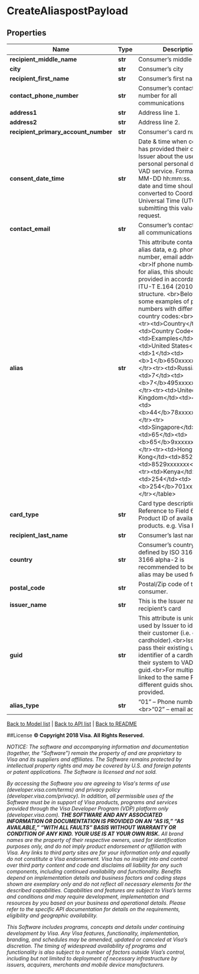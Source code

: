 # CreateAliaspostPayload

## Properties
Name | Type | Description | Notes
------------ | ------------- | ------------- | -------------
**recipient_middle_name** | **str** | Consumer’s middle name. | [optional] 
**city** | **str** | Consumer’s city | [optional] 
**recipient_first_name** | **str** | Consumer’s first name. | 
**contact_phone_number** | **str** | Consumer’s contact phone number for all communications | [optional] 
**address1** | **str** | Address line 1. | [optional] 
**address2** | **str** | Address line 2. | [optional] 
**recipient_primary_account_number** | **str** | Consumer&#39;s card number. | 
**consent_date_time** | **str** | Date &amp; time when consumer has provided their consent to Issuer about the use of their personal personal data for VAD service. Format: YYYY-MM-DD hh:mm:ss.  Local date and time should be converted to Coordinated Universal Time (UTC) before submitting this value in API request. | 
**contact_email** | **str** | Consumer’s contact email for all communications | [optional] 
**alias** | **str** | This attribute contains the alias data, e.g. phone number, email address, etc.&lt;br&gt;If phone number is used for alias, this should be provided in accordance with ITU-T E.164 (2010) number structure. &lt;br&gt;Below are some examples of phone numbers with different country codes:&lt;br&gt;&lt;table&gt;&lt;tr&gt;&lt;td&gt;Country&lt;/td&gt;&lt;td&gt;Country Code&lt;/td&gt;&lt;td&gt;Examples&lt;/td&gt;&lt;tr&gt;&lt;td&gt;United States&lt;/td&gt;&lt;td&gt;1&lt;/td&gt;&lt;td&gt;&lt;b&gt;1&lt;/b&gt;650xxxxxxx&lt;/td&gt;&lt;/tr&gt;&lt;tr&gt;&lt;td&gt;Russia&lt;/td&gt;&lt;td&gt;7&lt;/td&gt;&lt;td&gt;&lt;b&gt;7&lt;/b&gt;495xxxxxxx&lt;/td&gt;&lt;/tr&gt;&lt;tr&gt;&lt;td&gt;United Kingdom&lt;/td&gt;&lt;td&gt;44&lt;/td&gt;&lt;td&gt;&lt;b&gt;44&lt;/b&gt;78xxxxxxxx&lt;/td&gt;&lt;/tr&gt;&lt;tr&gt;&lt;td&gt;Singapore&lt;/td&gt;&lt;td&gt;65&lt;/td&gt;&lt;td&gt;&lt;b&gt;65&lt;/b&gt;9xxxxxxx&lt;/td&gt;&lt;/tr&gt;&lt;tr&gt;&lt;td&gt;Hong Kong&lt;/td&gt;&lt;td&gt;852&lt;/td&gt;&lt;td&gt;8529xxxxxxx&lt;/td&gt;&lt;/tr&gt;&lt;tr&gt;&lt;td&gt;Kenya&lt;/td&gt;&lt;td&gt;254&lt;/td&gt;&lt;td&gt;&lt;b&gt;254&lt;/b&gt;701xxxxxx&lt;/td&gt;&lt;/tr&gt;&lt;/table&gt; | 
**card_type** | **str** | Card type description. Reference to Field 62.23—Product ID of available card products. e.g. Visa Platinum | 
**recipient_last_name** | **str** | Consumer’s last name. | 
**country** | **str** | Consumer’s country code as defined by ISO 3166, ISO 3166 alpha-2 is recommended to be used if alias may be used for QR. | 
**postal_code** | **str** | Postal/Zip code of the consumer. | [optional] 
**issuer_name** | **str** | This is the Issuer name of recipient’s card | 
**guid** | **str** | This attribute is uniquely used by Issuer to identify their customer (i.e. consumer cardholder).&lt;br&gt;Issuer may pass their existing unique identifier of a cardholder of their system to VAD as a guid.&lt;br&gt;For multiple aliases linked to the same PAN, different guids should be provided. | 
**alias_type** | **str** | “01” – Phone number &lt;br&gt;“02” – email address | 

[Back to Model list](../README.md#documentation-for-models)   |   [Back to API list](../README.md#documentation-for-api-endpoints)   |   [Back to README](../README.md)



##License
**© Copyright 2018 Visa. All Rights Reserved.**

*NOTICE: The software and accompanying information and documentation (together, the “Software”) remain the property of
and are proprietary to Visa and its suppliers and affiliates. The Software remains protected by intellectual property
rights and may be covered by U.S. and foreign patents or patent applications. The Software is licensed and not sold.*

*By accessing the Software you are agreeing to Visa's terms of use (developer.visa.com/terms) and privacy policy (developer.visa.com/privacy).
In addition, all permissible uses of the Software must be in support of Visa products, programs and services provided
through the Visa Developer Program (VDP) platform only (developer.visa.com). **THE SOFTWARE AND ANY ASSOCIATED
INFORMATION OR DOCUMENTATION IS PROVIDED ON AN “AS IS,” “AS AVAILABLE,” “WITH ALL FAULTS” BASIS WITHOUT WARRANTY OR
CONDITION OF ANY KIND. YOUR USE IS AT YOUR OWN RISK.** All brand names are the property of their respective owners, used for identification purposes only, and do not imply
product endorsement or affiliation with Visa. Any links to third party sites are for your information only and equally
do not constitute a Visa endorsement. Visa has no insight into and control over third party content and code and disclaims
all liability for any such components, including continued availability and functionality. Benefits depend on implementation
details and business factors and coding steps shown are exemplary only and do not reflect all necessary elements for the
described capabilities. Capabilities and features are subject to Visa’s terms and conditions and may require development,
implementation and resources by you based on your business and operational details. Please refer to the specific
API documentation for details on the requirements, eligibility and geographic availability.*

*This Software includes programs, concepts and details under continuing development by Visa. Any Visa features,
functionality, implementation, branding, and schedules may be amended, updated or canceled at Visa’s discretion.
The timing of widespread availability of programs and functionality is also subject to a number of factors outside Visa’s control,
including but not limited to deployment of necessary infrastructure by issuers, acquirers, merchants and mobile device manufacturers.*